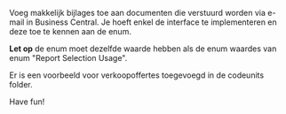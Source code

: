 Voeg makkelijk bijlages toe aan documenten die verstuurd worden via e-mail in Business Central.
Je hoeft enkel de interface te implementeren en deze toe te kennen aan de enum.

**Let op** de enum moet dezelfde waarde hebben als de enum waardes van enum "Report Selection Usage".

Er is een voorbeeld voor verkoopoffertes toegevoegd in de codeunits folder.

Have fun!

